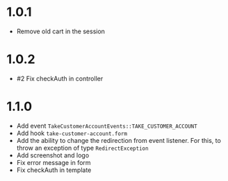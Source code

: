 # 1.0.1

- Remove old cart in the session

# 1.0.2

- #2 Fix checkAuth in controller

# 1.1.0

- Add event `TakeCustomerAccountEvents::TAKE_CUSTOMER_ACCOUNT`
- Add hook `take-customer-account.form`
- Add the ability to change the redirection from event listener. For this, to throw an exception of type `RedirectException`
- Add screenshot and logo
- Fix error message in form
- Fix checkAuth in template

